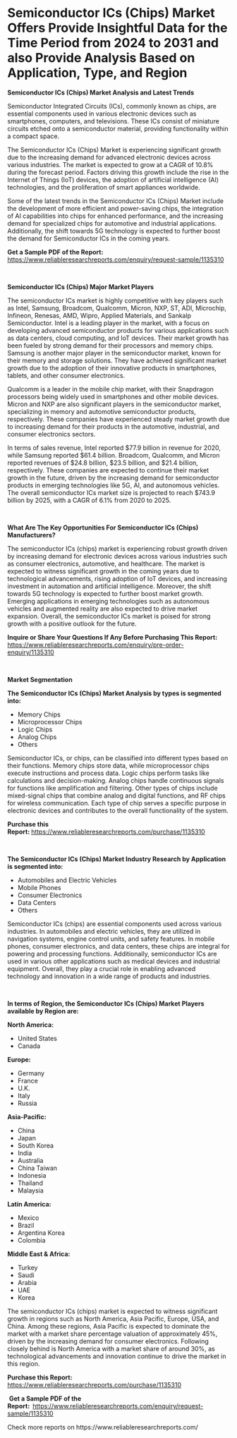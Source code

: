 <p><h1>Semiconductor ICs (Chips) Market Offers Provide Insightful Data for the Time Period from 2024 to 2031 and also Provide Analysis Based on Application, Type, and Region</h1></p><p><strong>Semiconductor ICs (Chips) Market Analysis and Latest Trends</strong></p>
<p><p>Semiconductor Integrated Circuits (ICs), commonly known as chips, are essential components used in various electronic devices such as smartphones, computers, and televisions. These ICs consist of miniature circuits etched onto a semiconductor material, providing functionality within a compact space.</p><p>The Semiconductor ICs (Chips) Market is experiencing significant growth due to the increasing demand for advanced electronic devices across various industries. The market is expected to grow at a CAGR of 10.8% during the forecast period. Factors driving this growth include the rise in the Internet of Things (IoT) devices, the adoption of artificial intelligence (AI) technologies, and the proliferation of smart appliances worldwide.</p><p>Some of the latest trends in the Semiconductor ICs (Chips) Market include the development of more efficient and power-saving chips, the integration of AI capabilities into chips for enhanced performance, and the increasing demand for specialized chips for automotive and industrial applications. Additionally, the shift towards 5G technology is expected to further boost the demand for Semiconductor ICs in the coming years.</p></p>
<p><strong>Get a Sample PDF of the Report:&nbsp;</strong> <a href="https://www.reliableresearchreports.com/enquiry/request-sample/1135310">https://www.reliableresearchreports.com/enquiry/request-sample/1135310</a></p>
<p>&nbsp;</p>
<p><strong>Semiconductor ICs (Chips) Major Market Players</strong></p>
<p><p>The semiconductor ICs market is highly competitive with key players such as Intel, Samsung, Broadcom, Qualcomm, Micron, NXP, ST, ADI, Microchip, Infineon, Renesas, AMD, Wipro, Applied Materials, and Sankalp Semiconductor. Intel is a leading player in the market, with a focus on developing advanced semiconductor products for various applications such as data centers, cloud computing, and IoT devices. Their market growth has been fueled by strong demand for their processors and memory chips. Samsung is another major player in the semiconductor market, known for their memory and storage solutions. They have achieved significant market growth due to the adoption of their innovative products in smartphones, tablets, and other consumer electronics.</p><p>Qualcomm is a leader in the mobile chip market, with their Snapdragon processors being widely used in smartphones and other mobile devices. Micron and NXP are also significant players in the semiconductor market, specializing in memory and automotive semiconductor products, respectively. These companies have experienced steady market growth due to increasing demand for their products in the automotive, industrial, and consumer electronics sectors.</p><p>In terms of sales revenue, Intel reported $77.9 billion in revenue for 2020, while Samsung reported $61.4 billion. Broadcom, Qualcomm, and Micron reported revenues of $24.8 billion, $23.5 billion, and $21.4 billion, respectively. These companies are expected to continue their market growth in the future, driven by the increasing demand for semiconductor products in emerging technologies like 5G, AI, and autonomous vehicles. The overall semiconductor ICs market size is projected to reach $743.9 billion by 2025, with a CAGR of 6.1% from 2020 to 2025.</p></p>
<p>&nbsp;</p>
<p><strong>What Are The Key Opportunities For Semiconductor ICs (Chips) Manufacturers?</strong></p>
<p><p>The semiconductor ICs (chips) market is experiencing robust growth driven by increasing demand for electronic devices across various industries such as consumer electronics, automotive, and healthcare. The market is expected to witness significant growth in the coming years due to technological advancements, rising adoption of IoT devices, and increasing investment in automation and artificial intelligence. Moreover, the shift towards 5G technology is expected to further boost market growth. Emerging applications in emerging technologies such as autonomous vehicles and augmented reality are also expected to drive market expansion. Overall, the semiconductor ICs market is poised for strong growth with a positive outlook for the future.</p></p>
<p><strong>Inquire or Share Your Questions If Any Before Purchasing This Report:</strong> <a href="https://www.reliableresearchreports.com/enquiry/pre-order-enquiry/1135310">https://www.reliableresearchreports.com/enquiry/pre-order-enquiry/1135310</a></p>
<p>&nbsp;</p>
<p><strong>Market Segmentation</strong></p>
<p><strong>The Semiconductor ICs (Chips) Market Analysis by types is segmented into:</strong></p>
<p><ul><li>Memory Chips</li><li>Microprocessor Chips</li><li>Logic Chips</li><li>Analog Chips</li><li>Others</li></ul></p>
<p><p>Semiconductor ICs, or chips, can be classified into different types based on their functions. Memory chips store data, while microprocessor chips execute instructions and process data. Logic chips perform tasks like calculations and decision-making. Analog chips handle continuous signals for functions like amplification and filtering. Other types of chips include mixed-signal chips that combine analog and digital functions, and RF chips for wireless communication. Each type of chip serves a specific purpose in electronic devices and contributes to the overall functionality of the system.</p></p>
<p><strong>Purchase this Report:&nbsp;</strong><a href="https://www.reliableresearchreports.com/purchase/1135310">https://www.reliableresearchreports.com/purchase/1135310</a></p>
<p>&nbsp;</p>
<p><strong>The Semiconductor ICs (Chips) Market Industry Research by Application is segmented into:</strong></p>
<p><ul><li>Automobiles and Electric Vehicles</li><li>Mobile Phones</li><li>Consumer Electronics</li><li>Data Centers</li><li>Others</li></ul></p>
<p><p>Semiconductor ICs (chips) are essential components used across various industries. In automobiles and electric vehicles, they are utilized in navigation systems, engine control units, and safety features. In mobile phones, consumer electronics, and data centers, these chips are integral for powering and processing functions. Additionally, semiconductor ICs are used in various other applications such as medical devices and industrial equipment. Overall, they play a crucial role in enabling advanced technology and innovation in a wide range of products and industries.</p></p>
<p>&nbsp;</p>
<p><strong>In terms of Region, the Semiconductor ICs (Chips) Market Players available by Region are:</strong></p>
<p>
    <p> <strong> North America: </strong>
        <ul>
            <li>United States</li>
            <li>Canada</li>
        </ul>
        </p> 
    <p> <strong> Europe: </strong>
        <ul>
            <li>Germany</li>
            <li>France</li>
            <li>U.K.</li>
            <li>Italy</li>
            <li>Russia</li>
        </ul>
        </p> 
    <p> <strong> Asia-Pacific: </strong>
        <ul>
            <li>China</li>
            <li>Japan</li>
            <li>South Korea</li>
            <li>India</li>
            <li>Australia</li>
            <li>China Taiwan</li>
            <li>Indonesia</li>
            <li>Thailand</li>
            <li>Malaysia</li>
        </ul>
        </p> 
    <p> <strong> Latin America: </strong>
        <ul>
            <li>Mexico</li>
            <li>Brazil</li>
            <li>Argentina Korea</li>
            <li>Colombia</li>
        </ul>
        </p> 
    <p> <strong> Middle East & Africa: </strong>
        <ul>
            <li>Turkey</li>
            <li>Saudi</li>
            <li>Arabia</li>
            <li>UAE</li>
            <li>Korea</li>
        </ul>
    </p>
    </p>
<p><p>The semiconductor ICs (chips) market is expected to witness significant growth in regions such as North America, Asia Pacific, Europe, USA, and China. Among these regions, Asia Pacific is expected to dominate the market with a market share percentage valuation of approximately 45%, driven by the increasing demand for consumer electronics. Following closely behind is North America with a market share of around 30%, as technological advancements and innovation continue to drive the market in this region.</p></p>
<p><strong>Purchase this Report: </strong><a href="https://www.reliableresearchreports.com/purchase/1135310">https://www.reliableresearchreports.com/purchase/1135310</a></p>
<p>&nbsp;<strong>Get a Sample PDF of the Report:&nbsp;&nbsp;</strong><a href="https://www.reliableresearchreports.com/enquiry/request-sample/1135310">https://www.reliableresearchreports.com/enquiry/request-sample/1135310</a></p>
<p><strong></strong></p>
<p>Check more reports on https://www.reliableresearchreports.com/</p>